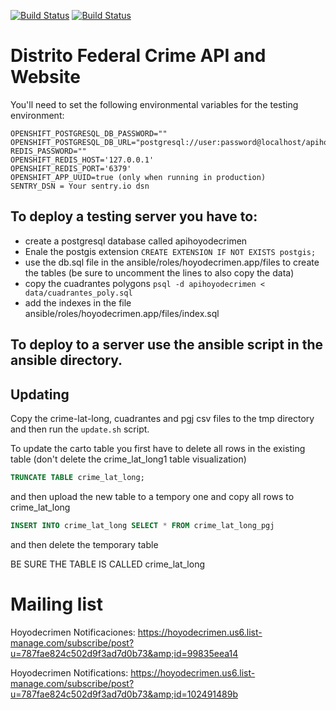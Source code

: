 [![Build Status](https://travis-ci.org/diegovalle/hoyodecrimen.api.svg?branch=master)](https://travis-ci.org/diegovalle/hoyodecrimen.api)
[![Build Status](https://circleci.com/gh/diegovalle/hoyodecrimen.api.png?style=shield&circle-token=:circle-token)](https://circleci.com/gh/diegovalle/hoyodecrimen.api)

# Distrito Federal Crime API and Website

You'll need to set the following environmental variables for the testing environment:

```
OPENSHIFT_POSTGRESQL_DB_PASSWORD=""
OPENSHIFT_POSTGRESQL_DB_URL="postgresql://user:password@localhost/apihoyodecrimen"
REDIS_PASSWORD=""
OPENSHIFT_REDIS_HOST='127.0.0.1'
OPENSHIFT_REDIS_PORT='6379'
OPENSHIFT_APP_UUID=true (only when running in production)
SENTRY_DSN = Your sentry.io dsn
```

## To deploy a testing server you have to:

* create a postgresql database called apihoyodecrimen
* Enale the postgis extension ```CREATE EXTENSION IF NOT EXISTS postgis;```
* use the db.sql file in the ansible/roles/hoyodecrimen.app/files to create the tables (be sure to uncomment the lines to
also copy the data)
* copy the cuadrantes polygons ```psql -d apihoyodecrimen < data/cuadrantes_poly.sql```
* add the indexes in the file ansible/roles/hoyodecrimen.app/files/index.sql



## To deploy to a server use the ansible script in the ansible directory.


## Updating

Copy the crime-lat-long, cuadrantes and pgj csv files to the tmp directory
and then run the `update.sh` script.

To update the carto table you first have to delete all rows in the existing table (don't delete the crime_lat_long1 table visualization)

```sql
TRUNCATE TABLE crime_lat_long;
```

and then upload the new table to a tempory one and copy all rows to crime_lat_long

```sql
INSERT INTO crime_lat_long SELECT * FROM crime_lat_long_pgj
```

and then delete the temporary table

BE SURE THE TABLE IS CALLED crime_lat_long

# Mailing list

Hoyodecrimen Notificaciones:
https://hoyodecrimen.us6.list-manage.com/subscribe/post?u=787fae824c502d9f3ad7d0b73&amp;id=99835eea14

Hoyodecrimen Notifications:
https://hoyodecrimen.us6.list-manage.com/subscribe/post?u=787fae824c502d9f3ad7d0b73&amp;id=102491489b
